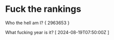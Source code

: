 # Fuck the rankings

Who the hell am I?
{ 2963653 }

What fucking year is it?
[ 2024-08-19T07:50:00Z ]

